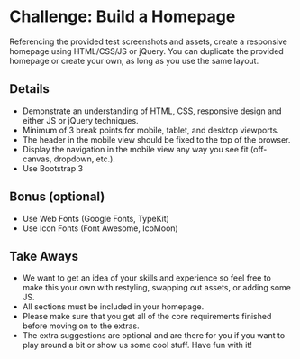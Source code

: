 # Challenge: Build a Homepage
Referencing the provided test screenshots and assets, create a responsive homepage using HTML/CSS/JS or jQuery. You can duplicate the provided homepage or create your own, as long as you use the same layout.

## Details
- Demonstrate an understanding of HTML, CSS, responsive design and either JS or jQuery techniques.
- Minimum of 3 break points for mobile, tablet, and desktop viewports.
- The header in the mobile view should be fixed to the top of the browser.
- Display the navigation in the mobile view any way you see fit (off-canvas, dropdown, etc.).
- Use Bootstrap 3

## Bonus (optional)
- Use Web Fonts (Google Fonts, TypeKit)
- Use Icon Fonts (Font Awesome, IcoMoon)

## Take Aways
- We want to get an idea of your skills and experience so feel free to make this your own with restyling, swapping out assets, or adding some JS.
- All sections must be included in your homepage.
- Please make sure that you get all of the core requirements finished before moving on to the extras.
- The extra suggestions are optional and are there for you if you want to play around a bit or show us some cool stuff. Have fun with it!
